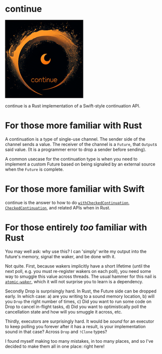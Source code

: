 # continue

![logo](art/logo.png)

continue is a Rust implementation of a Swift-style continuation API.

# For those more familiar with Rust

A continuation is a type of single-use channel.  The sender side of the channel sends a value.  The receiver of the channel is a `Future`, that `Output`s said value.  (It is a programmer error to drop a sender before sending).

A common usecase for the continuation type is when you need to implement a custom Future based on being signaled by an external source when the `Future` is complete.

# For those more familiar with Swift

continue is the answer to how to do [`withCheckedContinuation`](https://developer.apple.com/documentation/swift/withcheckedcontinuation(isolation:function:_:)), [`CheckedContinuation`](https://developer.apple.com/documentation/swift/checkedcontinuation), and related APIs when in Rust.

# For those entirely *too* familiar with Rust

You may well ask: why use this?  I can 'simply' write my output into the future's memory, signal the waker, and be done with it.

Not quite.  First, because wakers implicitly have a short lifetime (until the next poll, e.g. you must re-register wakers on each poll), you need some way to
smuggle this value across threads.  The usual hammer for this nail is [`atomic-waker`](https://crates.io/crates/atomic-waker), which it will not surprise you to learn is a dependency.

Secondly Drop is surprisingly hard.  In Rust, the Future side can be dropped early.  In which case: a) are you writing to a sound memory location, b) will you `Drop` the right number of times, c) Did you want to run some code on Drop to cancel in-flight tasks, d) Did you want to optimistically poll the cancellation state and how will you smuggle it across, etc.

Thirdly, executors are surprisingly hard.  It would be *sound* for an executor to keep polling you forever after it has a result, is your implementation sound in that case? Across `Drop` and `!Clone` types?

I found myself making too many mistakes, in too many places, and so I've decided to make them all in one place: right here!

